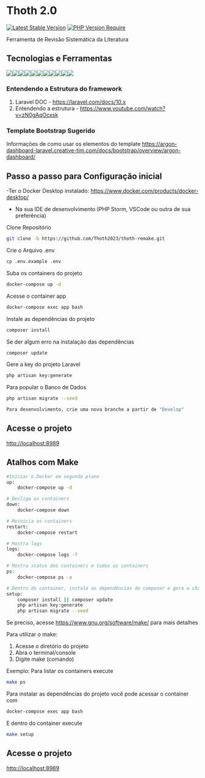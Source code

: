 
# Thoth  2.0
[![Latest Stable Version](https://badgen.net/packagist/lang/monolog/monolog)](https://badgen.net/packagist/lang/monolog/monolog)
[![PHP Version Require](https://badgen.net/badge/php/%3E8.1/green)](https://badgen.net/badge/php/%3E8.1/green)

Ferramenta de Revisão Sistemática da Literatura

## Tecnologias e Ferramentas
<img src="https://camo.githubusercontent.com/85b8858163097e34c31ef8eeda533e1fa18be0ec8ce58f494b6b5cedc2f27196/68747470733a2f2f696d672e736869656c64732e696f2f62616467652f6c61726176656c2d2532334646324432302e7376673f7374796c653d666f722d7468652d6261646765266c6f676f3d6c61726176656c266c6f676f436f6c6f723d7768697465" /><img src="https://img.shields.io/badge/PHP-777BB4?style=for-the-badge&logo=php&logoColor=white" /><img src="https://img.shields.io/badge/HTML5-E34F26?style=for-the-badge&logo=html5&logoColor=white" /><img src="https://img.shields.io/badge/JavaScript-323330?style=for-the-badge&logo=javascript&logoColor=F7DF1E" /><img src="https://img.shields.io/badge/json-5E5C5C?style=for-the-badge&logo=json&logoColor=white" /><img src="https://img.shields.io/badge/Vue.js-35495E?style=for-the-badge&logo=vuedotjs&logoColor=4FC08D" /><img src="https://img.shields.io/badge/Docker-2CA5E0?style=for-the-badge&logo=docker&logoColor=white" /><img src="https://img.shields.io/badge/Bootstrap-563D7C?style=for-the-badge&logo=bootstrap&logoColor=white" /><img src="https://img.shields.io/badge/Git-F05032?style=for-the-badge&logo=git&logoColor=white" /><img src="https://img.shields.io/badge/Chart.js-FF6384?style=for-the-badge&logo=chartdotjs&logoColor=white" /><img src="https://img.shields.io/badge/Webpack-8DD6F9?style=for-the-badge&logo=Webpack&logoColor=white" />

### Entendendo a Estrutura do framework
1. Laravel DOC - https://laravel.com/docs/10.x
2. Entendendo a estrutura - https://www.youtube.com/watch?v=zN0gAqOcxsk

### Template Bootstrap Sugerido
Informações de como usar os elementos do template
https://argon-dashboard-laravel.creative-tim.com/docs/bootstrap/overview/argon-dashboard/


## Passo a passo para Configuração inicial

-Ter o Docker Desktop instalado:
https://www.docker.com/products/docker-desktop/

- Na sua IDE de desenvolvimento (PHP Storm, VSCode ou outra de sua preferência)

Clone Repositório 
```sh
git clone -b https://github.com/Thoth2023/thoth-remake.git
```
Crie o Arquivo .env
```sh
cp .env.example .env
```
Suba os containers do projeto
```sh
docker-compose up -d
```
Acesse o container app
```sh
docker-compose exec app bash
```
Instale as dependências do projeto
```sh
composer install
```
Se der algum erro na instalação das dependências
```sh
composer update
```

Gere a key do projeto Laravel
```sh
php artisan key:generate
```

Para popular o Banco de Dados
```sh
php artisan migrate --seed
```
```sh
Para desenvolvimento, crie uma nova branche a partir de "Develop"
```

## Acesse o projeto
[http://localhost:8989](http://localhost:8989)



## Atalhos com Make
```bash
#Iniciar o Docker em segundo plano
up:
    docker-compose up -d

# Desliga os containers
down:
	docker-compose down

# Reinicia os containers
restart:
	docker-compose restart

# Mostra logs
logs:
	docker-compose logs -f

# Mostra status dos containers e todos os containers
ps:
	docker-compose ps -a

# Dentro do container, instala as dependências do composer e gera a chave(Para acessar o container use o comando: docker-compose exec app bash)
setup:
	composer install || composer update
	php artisan key:generate
	php artisan migrate --seed
```

Se preciso, acesse https://www.gnu.org/software/make/ para mais detalhes

Para utilizar o make: 
1. Acesse o diretório do projeto
2. Abra o terminal/console
3. Digite make (comando)

Exemplo: Para listar os containers  execute 

```bash
make ps 
```
Para instalar as dependências do projeto você pode acessar o container com 
```bash
docker-compose exec app bash
```
E dentro do container execute
```bash
make setup
```

## Acesse o projeto
[http://localhost:8989](http://localhost:8989)
